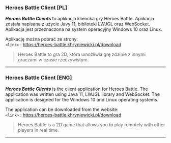 ### Heroes Battle Client [PL]

***Heroes Battle Clients*** to aplikacja kliencka gry Heroes Battle. Apiikacja została napisana z użycie Javy 11, biblioteki LWJGL oraz WebSocket.   
Aplikacja jest przeznaczona na system operacyjny Windows 10 oraz Linux.

Aplikację można pobrać ze strony:
\
`<link>` : https://heroes-battle.khryniewicki.pl/download

> Heroes Battle to gra 2D, która umożliwia grę zdalnie z innymi graczami w czasie rzeczywistym.  

----

### Heroes Battle Client [ENG]

***Heroes Battle Clients*** is the client application for Heroes Battle. The application was written using Java 11, LWJGL library and WebSocket.
The application is designed for the Windows 10 and Linux operating systems.

The application can be downloaded from the website:
\
`<link>` : https://heroes-battle.khryniewicki.pl/download

> Heroes Battle is a 2D game that allows you to play remotely with other players in real time.

----
